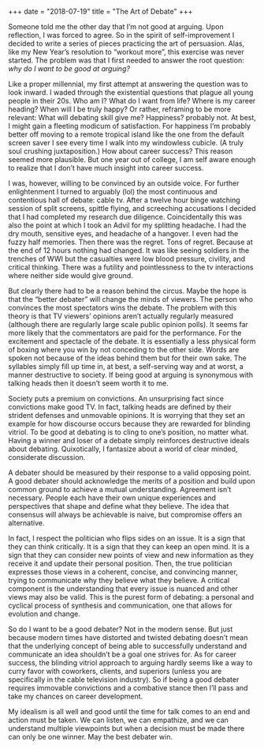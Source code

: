 +++
date = "2018-07-19"
title = "The Art of Debate"
+++

Someone told me the other day that I’m not good at arguing. Upon reflection, I was forced to agree. So in the spirit of self-improvement I decided to write a series of pieces practicing the art of persuasion. Alas, like my New Year’s resolution to “workout more”, this exercise was never started. The problem was that I first needed to answer the root question: *why do I want to be good at arguing?*
 
Like a proper millennial, my first attempt at answering the question was to look inward. I waded through the existential questions that plague all young people in their 20s. Who am I? What do I want from life? Where is my career heading? When will I be truly happy? Or rather, reframing to be more relevant: What will debating skill give me? Happiness? probably not. At best, I might gain a fleeting modicum of satisfaction. For happiness I’m probably better off moving to a remote tropical island like the one from the default screen saver I see every time I walk into my windowless cubicle. (A truly soul crushing juxtaposition.) How about career success? This reason seemed more plausible. But one year out of college, I am self aware enough to realize that I don’t have much insight into career success.
 
I was, however, willing to be convinced by an outside voice. For further enlightenment I turned to arguably (lol) the most continuous and contentious hall of debate: cable tv. After a twelve hour binge watching session of split screens, spittle flying, and screeching accusations I decided that I had completed my research due diligence. Coincidentally this was also the point at which I took an Advil for my splitting headache. I had the dry mouth, sensitive eyes, and headache of a hangover. I even had the fuzzy half memories. Then there was the regret. Tons of regret. Because at the end of 12 hours nothing had changed. It was like seeing soldiers in the trenches of WWI but the casualties were low blood pressure, civility, and critical thinking. There was a futility and pointlessness to the tv interactions where neither side would give ground. 
 
But clearly there had to be a reason behind the circus. Maybe the hope is that the “better debater” will change the minds of viewers. The person who convinces the most spectators wins the debate. The problem with this theory is that TV viewers’ opinions aren’t actually regularly measured (although there are regularly large scale public opinion polls). It seems far more likely that the commentators are paid for the performance. For the excitement and spectacle of the debate. It is essentially a less physical form of boxing where you win by not conceding to the other side. Words are spoken not because of the ideas behind them but for their own sake. The syllables simply fill up time in, at best, a self-serving way and at worst, a manner destructive to society. If being good at arguing is synonymous with talking heads then it doesn’t seem worth it to me. 
 
Society puts a premium on convictions. An unsurprising fact since convictions make good TV. In fact, talking heads are defined by their strident defenses and unmovable opinions. It is worrying that they set an example for how discourse occurs because they are rewarded for blinding vitriol. To be good at debating is to cling to one’s position, no matter what. Having a winner and loser of a debate simply reinforces destructive ideals about debating. Quixotically, I fantasize about a world of clear minded, considerate discussion. 

A debater should be measured by their response to a valid opposing point. A good debater should acknowledge the merits of a position and build upon common ground to achieve a mutual understanding. Agreement isn’t necessary. People each have their own unique experiences and perspectives that shape and define what they believe. The idea that consensus will always be achievable is naive, but compromise offers an alternative. 

In fact, I respect the politician who flips sides on an issue. It is a sign that they can think critically. It is a sign that they can keep an open mind. It is a sign that they can consider new points of view and new information as they receive it and update their personal position. Then, the true politician expresses those views in a coherent, concise, and convincing manner, trying to communicate why they believe what they believe. A critical component is the understanding that every issue is nuanced and other views may also be valid. This is the purest form of debating: a personal and cyclical process of synthesis and communication, one that allows for evolution and change. 

So do I want to be a good debater? Not in the modern sense. But just because modern times have distorted and twisted debating doesn’t mean that the underlying concept of being able to successfully understand and communicate an idea shouldn’t be a goal one strives for. As for career success, the blinding vitriol approach to arguing hardly seems like a way to curry favor with coworkers, clients, and superiors (unless you are specifically in the cable television industry). So if being a good debater requires immovable convictions and a combative stance then I’ll pass and take my chances on career development. 

My idealism is all well and good until the time for talk comes to an end and action must be taken. We can listen, we can empathize, and we can understand multiple viewpoints but when a decision must be made there can only be one winner. May the best debater win.  





